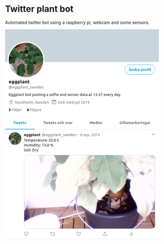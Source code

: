 # Twitter plant bot
Automated twitter bot using a raspberry pi, webcam and some sensors.

![Image description](twitterprofile.png)
